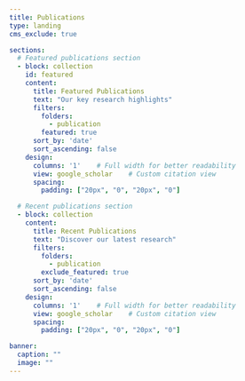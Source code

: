 ```yaml
---
title: Publications
type: landing
cms_exclude: true

sections:
  # Featured publications section
  - block: collection
    id: featured
    content:
      title: Featured Publications
      text: "Our key research highlights"
      filters:
        folders:
          - publication
        featured: true
      sort_by: 'date'
      sort_ascending: false
    design:
      columns: '1'    # Full width for better readability
      view: google_scholar    # Custom citation view
      spacing:
        padding: ["20px", "0", "20px", "0"]

  # Recent publications section
  - block: collection
    content:
      title: Recent Publications
      text: "Discover our latest research"
      filters:
        folders:
          - publication
        exclude_featured: true
      sort_by: 'date'
      sort_ascending: false
    design:
      columns: '1'    # Full width for better readability
      view: google_scholar    # Custom citation view
      spacing:
        padding: ["20px", "0", "20px", "0"]

banner:
  caption: ""
  image: ""
---
```


